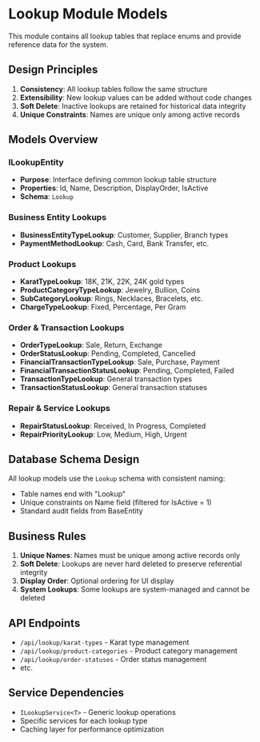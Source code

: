 # Lookup Module Models

This module contains all lookup tables that replace enums and provide reference data for the system.

## Design Principles

1. **Consistency**: All lookup tables follow the same structure
2. **Extensibility**: New lookup values can be added without code changes
3. **Soft Delete**: Inactive lookups are retained for historical data integrity
4. **Unique Constraints**: Names are unique only among active records

## Models Overview

### ILookupEntity
- **Purpose**: Interface defining common lookup table structure
- **Properties**: Id, Name, Description, DisplayOrder, IsActive
- **Schema**: `Lookup`

### Business Entity Lookups
- **BusinessEntityTypeLookup**: Customer, Supplier, Branch types
- **PaymentMethodLookup**: Cash, Card, Bank Transfer, etc.

### Product Lookups
- **KaratTypeLookup**: 18K, 21K, 22K, 24K gold types
- **ProductCategoryTypeLookup**: Jewelry, Bullion, Coins
- **SubCategoryLookup**: Rings, Necklaces, Bracelets, etc.
- **ChargeTypeLookup**: Fixed, Percentage, Per Gram

### Order & Transaction Lookups
- **OrderTypeLookup**: Sale, Return, Exchange
- **OrderStatusLookup**: Pending, Completed, Cancelled
- **FinancialTransactionTypeLookup**: Sale, Purchase, Payment
- **FinancialTransactionStatusLookup**: Pending, Completed, Failed
- **TransactionTypeLookup**: General transaction types
- **TransactionStatusLookup**: General transaction statuses

### Repair & Service Lookups
- **RepairStatusLookup**: Received, In Progress, Completed
- **RepairPriorityLookup**: Low, Medium, High, Urgent

## Database Schema Design

All lookup models use the `Lookup` schema with consistent naming:
- Table names end with "Lookup"
- Unique constraints on Name field (filtered for IsActive = 1)
- Standard audit fields from BaseEntity

## Business Rules

1. **Unique Names**: Names must be unique among active records only
2. **Soft Delete**: Lookups are never hard deleted to preserve referential integrity
3. **Display Order**: Optional ordering for UI display
4. **System Lookups**: Some lookups are system-managed and cannot be deleted

## API Endpoints

- `/api/lookup/karat-types` - Karat type management
- `/api/lookup/product-categories` - Product category management
- `/api/lookup/order-statuses` - Order status management
- etc.

## Service Dependencies

- `ILookupService<T>` - Generic lookup operations
- Specific services for each lookup type
- Caching layer for performance optimization
